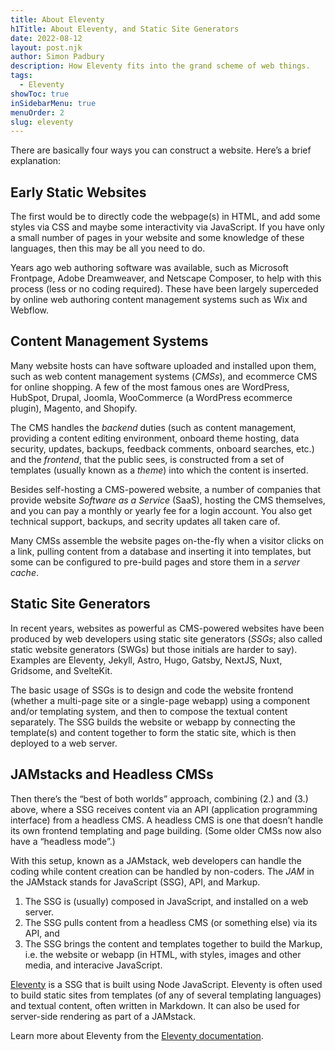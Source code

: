 ```yaml
---
title: About Eleventy
h1Title: About Eleventy, and Static Site Generators
date: 2022-08-12
layout: post.njk
author: Simon Padbury
description: How Eleventy fits into the grand scheme of web things.
tags:
  - Eleventy
showToc: true
inSidebarMenu: true
menuOrder: 2
slug: eleventy
---
```


There are basically four ways you can construct a website. Here’s a brief explanation:

## Early Static Websites

The first would be to directly code the webpage(s) in HTML, and add some styles via CSS and maybe some interactivity via JavaScript. If you have only a small number of pages in your website and some knowledge of these languages, then this may be all you need to do.

Years ago web authoring software was available, such as Microsoft Frontpage, Adobe Dreamweaver, and Netscape Composer, to help with this process (less or no coding required). These have been largely superceded by online web authoring content management systems such as Wix and Webflow.

## Content Management Systems

Many website hosts can have software uploaded and installed upon them, such as web content management systems (_CMSs_), and ecommerce CMS for online shopping. A few of the most famous ones are WordPress, HubSpot, Drupal, Joomla, WooCommerce (a WordPress ecommerce plugin), Magento, and Shopify.

The CMS handles the _backend_ duties (such as content management, providing a content editing environment, onboard theme hosting, data security, updates, backups, feedback comments, onboard searches, etc.) and the _frontend_, that the public sees, is constructed from a set of templates (usually known as a _theme_) into which the content is inserted.

Besides self-hosting a CMS-powered website, a number of companies that provide website _Software as a Service_ (SaaS), hosting the CMS themselves, and you can pay a monthly or yearly fee for a login account. You also get technical support, backups, and secrity updates all taken care of.

Many CMSs assemble the website pages on-the-fly when a visitor clicks on a link, pulling content from a database and inserting it into templates, but some can be configured to pre-build pages and store them in a _server cache_.

## Static Site Generators

In recent years, websites as powerful as CMS-powered websites have been produced by web developers using static site generators (_SSGs_; also called static website generators (SWGs) but those initials are harder to say). Examples are Eleventy, Jekyll, Astro, Hugo, Gatsby, NextJS, Nuxt, Gridsome, and SvelteKit.

The basic usage of SSGs is to design and code the website frontend (whether a multi-page site or a single-page webapp) using a component and/or templating system, and then to compose the textual content separately. The SSG builds the website or webapp by connecting the template(s) and content together to form the static site, which is then deployed to a web server.

## JAMstacks and Headless CMSs

Then there’s the “best of both worlds” approach, combining (2.) and (3.) above, where a SSG receives content via an API (application programming interface) from a headless CMS. A headless CMS is one that doesn’t handle its own frontend templating and page building. (Some older CMSs now also have a “headless mode”.)

With this setup, known as a JAMstack, web developers can handle the coding while content creation can be handled by non-coders. The _JAM_ in the JAMstack stands for JavaScript (SSG), API, and Markup.

1. The SSG is (usually) composed in JavaScript, and installed on a web server.
2. The SSG pulls content from a headless CMS (or something else) via its API, and
3. The SSG brings the content and templates together to build the Markup, i.e. the website or webapp (in HTML, with styles, images and other media, and interacive JavaScript.

[Eleventy](https://www.11ty.dev) is a SSG that is built using Node JavaScript. Eleventy is often used to build static sites from templates (of any of several templating languages) and textual content, often written in Markdown. It can also be used for server-side rendering as part of a JAMstack.

Learn more about Eleventy from the [Eleventy documentation](https://www.11ty.dev/docs/).
